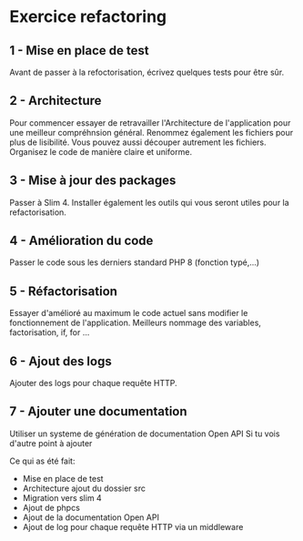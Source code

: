 # Exercice refactoring
## 1 - Mise en place de test
Avant de passer à la refoctorisation, écrivez quelques tests pour être sûr.

## 2 - Architecture
Pour commencer essayer de retravailler l'Architecture de l'application pour une meilleur compréhnsion général.
Renommez également les fichiers pour plus de lisibilité. Vous pouvez aussi découper autrement les fichiers.
Organisez le code de manière claire et uniforme.

## 3 - Mise à jour des packages
Passer à Slim 4. Installer également les outils qui vous seront utiles pour la refactorisation.

## 4 - Amélioration du code
Passer le code sous les derniers standard PHP 8 (fonction typé,...)

## 5 - Réfactorisation
Essayer d'amélioré au maximum le code actuel sans modifier le fonctionnement de l'application. Meilleurs nommage des variables, factorisation, if, for ...

## 6 - Ajout des logs
Ajouter des logs pour chaque requête HTTP.

## 7 - Ajouter une documentation
Utiliser un systeme de génération de documentation Open API
Si tu vois d'autre point à ajouter


Ce qui as été fait:
- Mise en place de test
- Architecture ajout du dossier src
- Migration vers slim 4
- Ajout de phpcs 
- Ajout de la documentation Open API
- Ajout de log pour chaque requête HTTP via un middleware